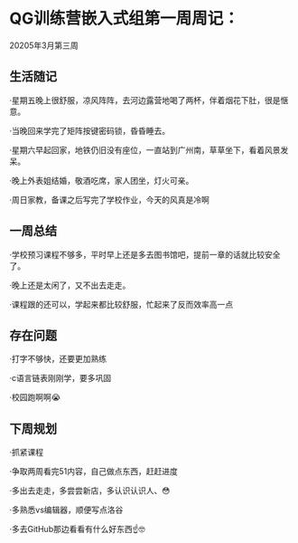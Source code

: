 # QG训练营嵌入式组第一周周记：
20205年3月第三周

## 生活随记
·星期五晚上很舒服，凉风阵阵，去河边露营地喝了两杯，伴着烟花下肚，很是惬意。

·当晚回来学完了矩阵按键密码锁，昏昏睡去。

·星期六早起回家，地铁仍旧没有座位，一直站到广州南，草草坐下，看着风景发呆。

·晚上外表姐结婚，敬酒吃席，家人团坐，灯火可亲。

·周日家教，备课之后写完了学校作业，今天的风真是冷啊


## 一周总结
·学校预习课程不够多，平时早上还是多去图书馆吧，提前一章的话就比较安全了。

·晚上还是太闲了，又不出去走走。

·课程跟的还可以，学起来都比较舒服，忙起来了反而效率高一点



## 存在问题
·打字不够快，还要更加熟练

·c语言链表刚刚学，要多巩固

·校园跑啊啊😭


## 下周规划
·抓紧课程

·争取两周看完51内容，自己做点东西，赶赶进度

·多出去走走，多尝尝新店，多认识认识人、😳

·多熟悉vs编辑器，顺便写点洛谷

·多去GitHub那边看看有什么好东西☝️🤓